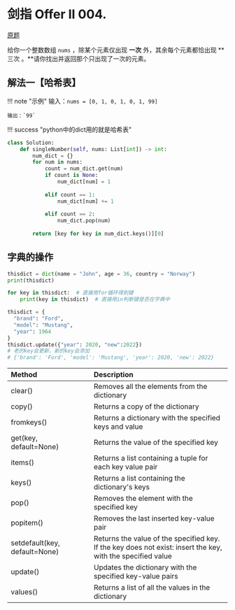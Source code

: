 # 剑指 Offer II 004. 

[原题](https://leetcode.cn/problems/WGki4K/description/?favorite=e8X3pBZi)

给你一个整数数组 `nums` ，除某个元素仅出现 **一次** 外，其余每个元素都恰出现 **三次 。**请你找出并返回那个只出现了一次的元素。

## 解法一【哈希表】

!!! note "示例"
    输入：`nums = [0, 1, 0, 1, 0, 1, 99]`
    

    输出：`99`

!!! success "python中的dict用的就是哈希表"

```python
class Solution:
    def singleNumber(self, nums: List[int]) -> int:
        num_dict = {}
        for num in nums:
            count = num_dict.get(num)
            if count is None:
                num_dict[num] = 1
            
            elif count == 1:
                num_dict[num] += 1
            
            elif count == 2:
                num_dict.pop(num)
        
        return [key for key in num_dict.keys()][0]
```

## 字典的操作

```python title="The dict() Constructor"
thisdict = dict(name = "John", age = 36, country = "Norway")
print(thisdict)
```



```python title="Check if Key Exists"
for key in thisdict:  # 直接用for循环得到键
	print(key in thisdict)  # 直接用in判断键是否在字典中
```



```python title="Update Dictionary"
thisdict = {
  "brand": "Ford",
  "model": "Mustang",
  "year": 1964
}
thisdict.update({"year": 2020, "new":2022})
# 老的key会更新，新的key会添加
# {'brand': 'Ford', 'model': 'Mustang', 'year': 2020, 'new': 2022}
```



| Method                        | Description                                                  |
| :---------------------------- | :----------------------------------------------------------- |
| clear()                       | Removes all the elements from the dictionary                 |
| copy()                        | Returns a copy of the dictionary                             |
| fromkeys()                    | Returns a dictionary with the specified keys and value       |
| get(key, default=None)        | Returns the value of the specified key                       |
| items()                       | Returns a list containing a tuple for each key value pair    |
| keys()                        | Returns a list containing the dictionary's keys              |
| pop()                         | Removes the element with the specified key                   |
| popitem()                     | Removes the last inserted key-value pair                     |
| setdefault(key, default=None) | Returns the value of the specified key. <br />If the key does not exist: insert the key, with the specified value |
| update()                      | Updates the dictionary with the specified key-value pairs    |
| values()                      | Returns a list of all the values in the dictionary           |
